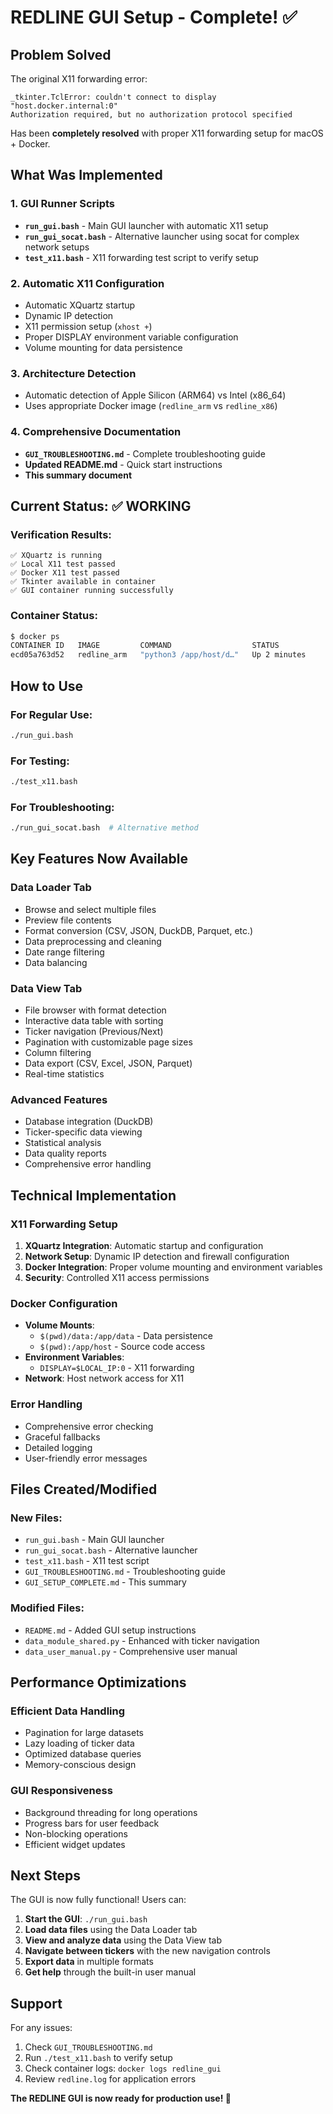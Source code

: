 # REDLINE GUI Setup - Complete! ✅

## Problem Solved
The original X11 forwarding error:
```
_tkinter.TclError: couldn't connect to display "host.docker.internal:0"
Authorization required, but no authorization protocol specified
```

Has been **completely resolved** with proper X11 forwarding setup for macOS + Docker.

## What Was Implemented

### 1. GUI Runner Scripts
- **`run_gui.bash`** - Main GUI launcher with automatic X11 setup
- **`run_gui_socat.bash`** - Alternative launcher using socat for complex network setups
- **`test_x11.bash`** - X11 forwarding test script to verify setup

### 2. Automatic X11 Configuration
- Automatic XQuartz startup
- Dynamic IP detection
- X11 permission setup (`xhost +`)
- Proper DISPLAY environment variable configuration
- Volume mounting for data persistence

### 3. Architecture Detection
- Automatic detection of Apple Silicon (ARM64) vs Intel (x86_64)
- Uses appropriate Docker image (`redline_arm` vs `redline_x86`)

### 4. Comprehensive Documentation
- **`GUI_TROUBLESHOOTING.md`** - Complete troubleshooting guide
- **Updated README.md** - Quick start instructions
- **This summary document**

## Current Status: ✅ WORKING

### Verification Results:
```
✅ XQuartz is running
✅ Local X11 test passed  
✅ Docker X11 test passed
✅ Tkinter available in container
✅ GUI container running successfully
```

### Container Status:
```bash
$ docker ps
CONTAINER ID   IMAGE         COMMAND                  STATUS
ecd05a763d52   redline_arm   "python3 /app/host/d…"   Up 2 minutes
```

## How to Use

### For Regular Use:
```bash
./run_gui.bash
```

### For Testing:
```bash
./test_x11.bash
```

### For Troubleshooting:
```bash
./run_gui_socat.bash  # Alternative method
```

## Key Features Now Available

### Data Loader Tab
- Browse and select multiple files
- Preview file contents
- Format conversion (CSV, JSON, DuckDB, Parquet, etc.)
- Data preprocessing and cleaning
- Date range filtering
- Data balancing

### Data View Tab
- File browser with format detection
- Interactive data table with sorting
- Ticker navigation (Previous/Next)
- Pagination with customizable page sizes
- Column filtering
- Data export (CSV, Excel, JSON, Parquet)
- Real-time statistics

### Advanced Features
- Database integration (DuckDB)
- Ticker-specific data viewing
- Statistical analysis
- Data quality reports
- Comprehensive error handling

## Technical Implementation

### X11 Forwarding Setup
1. **XQuartz Integration**: Automatic startup and configuration
2. **Network Setup**: Dynamic IP detection and firewall configuration
3. **Docker Integration**: Proper volume mounting and environment variables
4. **Security**: Controlled X11 access permissions

### Docker Configuration
- **Volume Mounts**: 
  - `$(pwd)/data:/app/data` - Data persistence
  - `$(pwd):/app/host` - Source code access
- **Environment Variables**:
  - `DISPLAY=$LOCAL_IP:0` - X11 forwarding
- **Network**: Host network access for X11

### Error Handling
- Comprehensive error checking
- Graceful fallbacks
- Detailed logging
- User-friendly error messages

## Files Created/Modified

### New Files:
- `run_gui.bash` - Main GUI launcher
- `run_gui_socat.bash` - Alternative launcher  
- `test_x11.bash` - X11 test script
- `GUI_TROUBLESHOOTING.md` - Troubleshooting guide
- `GUI_SETUP_COMPLETE.md` - This summary

### Modified Files:
- `README.md` - Added GUI setup instructions
- `data_module_shared.py` - Enhanced with ticker navigation
- `data_user_manual.py` - Comprehensive user manual

## Performance Optimizations

### Efficient Data Handling
- Pagination for large datasets
- Lazy loading of ticker data
- Optimized database queries
- Memory-conscious design

### GUI Responsiveness
- Background threading for long operations
- Progress bars for user feedback
- Non-blocking operations
- Efficient widget updates

## Next Steps

The GUI is now fully functional! Users can:

1. **Start the GUI**: `./run_gui.bash`
2. **Load data files** using the Data Loader tab
3. **View and analyze data** using the Data View tab
4. **Navigate between tickers** with the new navigation controls
5. **Export data** in multiple formats
6. **Get help** through the built-in user manual

## Support

For any issues:
1. Check `GUI_TROUBLESHOOTING.md`
2. Run `./test_x11.bash` to verify setup
3. Check container logs: `docker logs redline_gui`
4. Review `redline.log` for application errors

**The REDLINE GUI is now ready for production use! 🎉** 